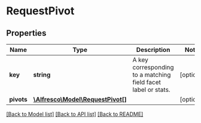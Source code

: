 # RequestPivot

## Properties
Name | Type | Description | Notes
------------ | ------------- | ------------- | -------------
**key** | **string** | A key corresponding to a matching field facet label or stats. | [optional] 
**pivots** | [**\Alfresco\Model\RequestPivot[]**](RequestPivot.md) |  | [optional] 

[[Back to Model list]](../README.md#documentation-for-models) [[Back to API list]](../README.md#documentation-for-api-endpoints) [[Back to README]](../README.md)


